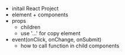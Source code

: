 - initail React Project
- element + components
- props
  - children
  - use '...' for copy element
- event(onClick, onChange, onSubmit)
  - how to call function in child components
